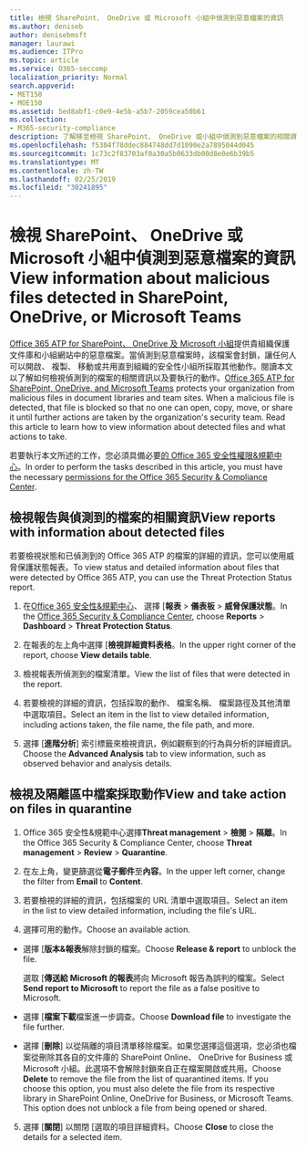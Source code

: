 ```yaml
---
title: 檢視 SharePoint、 OneDrive 或 Microsoft 小組中偵測到惡意檔案的資訊
ms.author: deniseb
author: denisebmsft
manager: laurawi
ms.audience: ITPro
ms.topic: article
ms.service: O365-seccomp
localization_priority: Normal
search.appverid:
- MET150
- MOE150
ms.assetid: 5ed8abf1-c0e9-4e5b-a5b7-2059cea50b61
ms.collection:
- M365-security-compliance
description: 了解移至檢視 SharePoint、 OneDrive 或小組中偵測到惡意檔案的相關資訊的位置以及如何將這些檔案採取動作。
ms.openlocfilehash: f5304f78ddec884748dd7d1090e2a7895044d045
ms.sourcegitcommit: 1c73c2f83703af0a30a5b0633db00d8e0e6b39b5
ms.translationtype: MT
ms.contentlocale: zh-TW
ms.lasthandoff: 02/25/2019
ms.locfileid: "30241895"
---
```

# <a name="view-information-about-malicious-files-detected-in-sharepoint-onedrive-or-microsoft-teams"></a><span data-ttu-id="6d422-103">檢視 SharePoint、 OneDrive 或 Microsoft 小組中偵測到惡意檔案的資訊</span><span class="sxs-lookup"><span data-stu-id="6d422-103">View information about malicious files detected in SharePoint, OneDrive, or Microsoft Teams</span></span>

<span data-ttu-id="6d422-p101">[Office 365 ATP for SharePoint、 OneDrive 及 Microsoft 小組](atp-for-spo-odb-and-teams.md)提供貴組織保護文件庫和小組網站中的惡意檔案。當偵測到惡意檔案時，該檔案會封鎖，讓任何人可以開啟、 複製、 移動或共用直到組織的安全性小組所採取其他動作。閱讀本文以了解如何檢視偵測到的檔案的相關資訊以及要執行的動作。</span><span class="sxs-lookup"><span data-stu-id="6d422-p101">[Office 365 ATP for SharePoint, OneDrive, and Microsoft Teams](atp-for-spo-odb-and-teams.md) protects your organization from malicious files in document libraries and team sites. When a malicious file is detected, that file is blocked so that no one can open, copy, move, or share it until further actions are taken by the organization's security team. Read this article to learn how to view information about detected files and what actions to take.</span></span> 

<span data-ttu-id="6d422-107">若要執行本文所述的工作，您必須具備必要[的 Office 365 安全性權限&amp;規範中心](permissions-in-the-security-and-compliance-center.md)。</span><span class="sxs-lookup"><span data-stu-id="6d422-107">In order to perform the tasks described in this article, you must have the necessary [permissions for the Office 365 Security &amp; Compliance Center](permissions-in-the-security-and-compliance-center.md).</span></span> 
  
## <a name="view-reports-with-information-about-detected-files"></a><span data-ttu-id="6d422-108">檢視報告與偵測到的檔案的相關資訊</span><span class="sxs-lookup"><span data-stu-id="6d422-108">View reports with information about detected files</span></span>

<span data-ttu-id="6d422-109">若要檢視狀態和已偵測到的 Office 365 ATP 的檔案的詳細的資訊，您可以使用威脅保護狀態報表。</span><span class="sxs-lookup"><span data-stu-id="6d422-109">To view status and detailed information about files that were detected by Office 365 ATP, you can use the Threat Protection Status report.</span></span>
  
1. <span data-ttu-id="6d422-110">在[Office 365 安全性&amp;規範中心](https://protection.office.com)、 選擇 [**報表** \> **儀表板** \> **威脅保護狀態**。</span><span class="sxs-lookup"><span data-stu-id="6d422-110">In the [Office 365 Security &amp; Compliance Center](https://protection.office.com), choose **Reports** \> **Dashboard** \> **Threat Protection Status**.</span></span>
    
2. <span data-ttu-id="6d422-111">在報表的左上角中選擇 [**檢視詳細資料表格**。</span><span class="sxs-lookup"><span data-stu-id="6d422-111">In the upper right corner of the report, choose **View details table**.</span></span>
    
3. <span data-ttu-id="6d422-112">檢視報表所偵測到的檔案清單。</span><span class="sxs-lookup"><span data-stu-id="6d422-112">View the list of files that were detected in the report.</span></span>
    
4. <span data-ttu-id="6d422-113">若要檢視的詳細的資訊，包括採取的動作、 檔案名稱、 檔案路徑及其他清單中選取項目。</span><span class="sxs-lookup"><span data-stu-id="6d422-113">Select an item in the list to view detailed information, including actions taken, the file name, the file path, and more.</span></span>
    
5. <span data-ttu-id="6d422-114">選擇 [**進階分析**] 索引標籤來檢視資訊，例如觀察到的行為與分析的詳細資訊。</span><span class="sxs-lookup"><span data-stu-id="6d422-114">Choose the **Advanced Analysis** tab to view information, such as observed behavior and analysis details.</span></span> 
  
## <a name="view-and-take-action-on-files-in-quarantine"></a><span data-ttu-id="6d422-115">檢視及隔離區中檔案採取動作</span><span class="sxs-lookup"><span data-stu-id="6d422-115">View and take action on files in quarantine</span></span>

1. <span data-ttu-id="6d422-116">Office 365 安全性&amp;規範中心選擇**Threat management** \> **檢閱** \> **隔離**。</span><span class="sxs-lookup"><span data-stu-id="6d422-116">In the Office 365 Security &amp; Compliance Center, choose **Threat management** \> **Review** \> **Quarantine**.</span></span>
    
2. <span data-ttu-id="6d422-117">在左上角，變更篩選從**電子郵件**至**內容**。</span><span class="sxs-lookup"><span data-stu-id="6d422-117">In the upper left corner, change the filter from **Email** to **Content**.</span></span>
    
3. <span data-ttu-id="6d422-118">若要檢視的詳細的資訊，包括檔案的 URL 清單中選取項目。</span><span class="sxs-lookup"><span data-stu-id="6d422-118">Select an item in the list to view detailed information, including the file's URL.</span></span>
    
4. <span data-ttu-id="6d422-119">選擇可用的動作。</span><span class="sxs-lookup"><span data-stu-id="6d422-119">Choose an available action.</span></span>
    
  - <span data-ttu-id="6d422-120">選擇 [**版本&amp;報表**解除封鎖的檔案。</span><span class="sxs-lookup"><span data-stu-id="6d422-120">Choose **Release &amp; report** to unblock the file.</span></span> 
    
    <span data-ttu-id="6d422-121">選取 [**傳送給 Microsoft 的報表**將向 Microsoft 報告為誤判的檔案。</span><span class="sxs-lookup"><span data-stu-id="6d422-121">Select **Send report to Microsoft** to report the file as a false positive to Microsoft.</span></span> 
    
  - <span data-ttu-id="6d422-122">選擇 [**檔案下載**檔案進一步調查。</span><span class="sxs-lookup"><span data-stu-id="6d422-122">Choose **Download file** to investigate the file further.</span></span> 
    
  - <span data-ttu-id="6d422-p102">選擇 [**刪除**] 以從隔離的項目清單移除檔案。如果您選擇這個選項，您必須也檔案從刪除其各自的文件庫的 SharePoint Online、 OneDrive for Business 或 Microsoft 小組。此選項不會解除封鎖來自正在檔案開啟或共用。</span><span class="sxs-lookup"><span data-stu-id="6d422-p102">Choose **Delete** to remove the file from the list of quarantined items. If you choose this option, you must also delete the file from its respective library in SharePoint Online, OneDrive for Business, or Microsoft Teams. This option does not unblock a file from being opened or shared.</span></span> 
    
5. <span data-ttu-id="6d422-126">選擇 [**關閉**] 以關閉 [選取的項目詳細資料。</span><span class="sxs-lookup"><span data-stu-id="6d422-126">Choose **Close** to close the details for a selected item.</span></span> 
  
  

